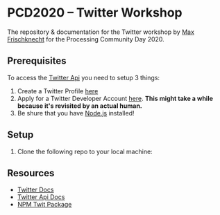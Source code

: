 # PCD2020 – Twitter Workshop
The repository & documentation for the Twitter workshop by [Max Frischknecht](https://github.com/maxfrischknecht) for the Processing Community Day 2020.

## Prerequisites

To access the [Twitter Api](https://developer.twitter.com/en) you need to setup 3 things:

1. Create a Twitter Profile [here](https://twitter.com/i/flow/signup)
2. Apply for a Twitter Developer Account [here](https://developer.twitter.com/en/apply-for-access). **This might take a while because it's revisited by an actual human.**
3. Be shure that you have [Node.js](https://nodejs.org/en/) installed!


## Setup

1. Clone the following repo to your local machine:

## Resources

* [Twitter Docs](https://developer.twitter.com/en/docs)
* [Twitter Api Docs](https://developer.twitter.com/en/docs/twitter-api)
* [NPM Twit Package](https://github.com/ttezel/twit#readme)

